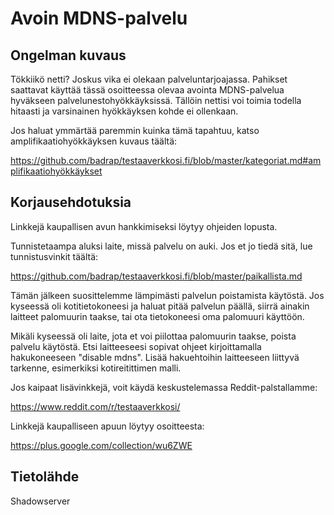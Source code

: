 # Avoin MDNS-palvelu

## Ongelman kuvaus

Tökkiikö netti? Joskus vika ei olekaan palveluntarjoajassa. Pahikset saattavat käyttää tässä osoitteessa olevaa avointa MDNS-palvelua hyväkseen palvelunestohyökkäyksissä. Tällöin nettisi voi toimia todella hitaasti ja varsinainen hyökkäyksen kohde ei ollenkaan.

Jos haluat ymmärtää paremmin kuinka tämä tapahtuu, katso
amplifikaatiohyökkäyksen kuvaus täältä:

https://github.com/badrap/testaaverkkosi.fi/blob/master/kategoriat.md#amplifikaatiohyökkäykset

## Korjausehdotuksia

Linkkejä kaupallisen avun hankkimiseksi löytyy ohjeiden lopusta.

Tunnistetaampa aluksi laite, missä palvelu on auki.
Jos et jo tiedä sitä, lue tunnistusvinkit täältä:

https://github.com/badrap/testaaverkkosi.fi/blob/master/paikallista.md

Tämän jälkeen suosittelemme lämpimästi palvelun poistamista käytöstä. Jos kyseessä oli kotitietokoneesi ja haluat pitää palvelun päällä, siirrä ainakin laitteet palomuurin taakse, tai
ota tietokoneesi oma palomuuri käyttöön.

Mikäli kyseessä oli laite, jota et voi piilottaa palomuurin taakse, poista palvelu käytöstä. Etsi laitteeseesi sopivat ohjeet kirjoittamalla hakukoneeseen "disable mdns". Lisää hakuehtoihin laitteeseen liittyvä tarkenne, esimerkiksi kotireitittimen malli.

Jos kaipaat lisävinkkejä, voit käydä keskustelemassa Reddit-palstallamme:

https://www.reddit.com/r/testaaverkkosi/

Linkkejä kaupalliseen apuun löytyy osoitteesta:

https://plus.google.com/collection/wu6ZWE

## Tietolähde

Shadowserver
